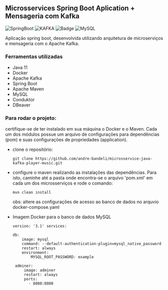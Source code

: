 ## Microsservices Spring Boot Aplication + Mensageria com Kafka
![SpringBoot](https://img.shields.io/badge/Spring_Boot-F2F4F9?style=for-the-badge&logo=spring-boot
)
![KAFKA](https://img.shields.io/badge/Apache_Kafka-231F20?style=for-the-badge&logo=apache-kafka&logoColor=white
)
![Badge](https://img.shields.io/badge/apache_maven-C71A36?style=for-the-badge&logo=apachemaven&logoColor=white
)
![MySQL](https://img.shields.io/badge/MySQL-005C84?style=for-the-badge&logo=mysql&logoColor=white
)


Aplicação spring boot, desenvolvida utilizando arquitetura de microserviços e mensageria com o Apache Kafka.

### Ferramentas utilizadas

- Java 11
- Docker
- Apache Kafka
- Spring Boot
- Apache Maven
- MySQL
- Conduktor
- DBeaver

### Para rodar o projeto:

certifique-se de ter instalado em sua máquina o Docker e o Maven. Cada um dos módulos possue um arquivo de 
configurações para dependências (pom) e suas configurações de propriedades (application).  

- clone o repositório:

      git clone https://github.com/andre-bandeli/microsservice-java-kafka-player-music.git
- configure o maven realizando as instalações das dependências. Para isto, caminhe até a pasta onde encontra-se
o arquivo 'pom.xml' em cada um dos microsserviços e rode o comando: 

      mvn clean install
  obs: altere as configurações de acesso ao banco de dados no arquvio docker-compose.yaml

- Imagem Docker para o banco de dados MySQL 

      version: '3.1' services:

      db:
          image: mysql
          command: --default-authentication-plugin=mysql_native_password
          restart: always
          environment:
              MYSQL_ROOT_PASSWORD: example

       adminer:
           image: adminer
           restart: always
           ports:
             - 8080:8080

    
